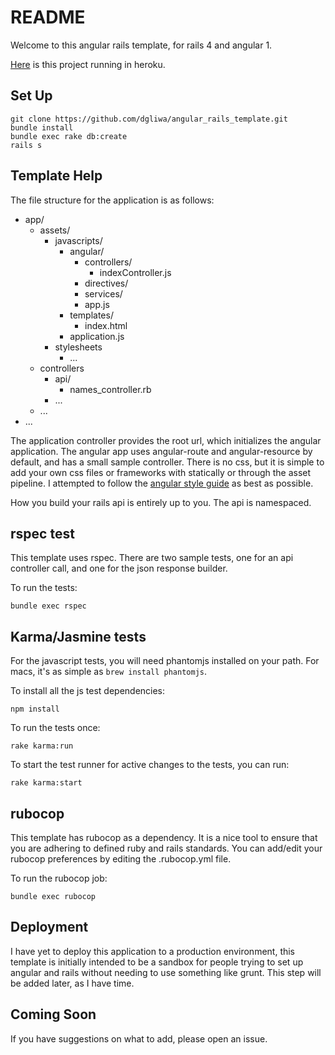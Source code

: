 README
==

Welcome to this angular rails template, for rails 4 and angular 1.

[Here](https://rails-angular-app-template.herokuapp.com/) is this project running in heroku.

## Set Up

```
git clone https://github.com/dgliwa/angular_rails_template.git
bundle install
bundle exec rake db:create
rails s
```

## Template Help
The file structure for the application is as follows:

* app/
	* assets/
		* javascripts/
			* angular/
				* controllers/
					* indexController.js
				* directives/
				* services/
				* app.js
			* templates/
				* index.html
			* application.js
		* stylesheets
			* ...
	* controllers
		* api/
			* names_controller.rb
		* ...
	* ...
* ...


The application controller provides the root url, which initializes the angular application.  The angular app uses angular-route and angular-resource by default, and has a small sample controller.  There is no css, but it is simple to add your own css files or frameworks with statically or through the asset pipeline.  I attempted to follow the [angular style guide](https://github.com/johnpapa/angular-styleguide/blob/master/a1/README.md) as best as possible.

How you build your rails api is entirely up to you.  The api is namespaced.

## rspec test

This template uses rspec.  There are two sample tests, one for an api controller call, and one for the json response builder.

To run the tests:

```
bundle exec rspec
```

## Karma/Jasmine tests

For the javascript tests, you will need phantomjs installed on your path.  For macs, it's as simple as `brew install phantomjs`.

To install all the js test dependencies:

```
npm install
```
To run the tests once:

```
rake karma:run
```
To start the test runner for active changes to the tests, you can run:

```
rake karma:start
```

## rubocop

This template has rubocop as a dependency.  It is a nice tool to ensure that you are adhering to defined ruby and rails standards.  You can add/edit your rubocop preferences by editing the .rubocop.yml file.  

To run the rubocop job:

```
bundle exec rubocop
```


## Deployment

I have yet to deploy this application to a production environment, this template is initially intended to be a sandbox for people trying to set up angular and rails without needing to use something like grunt.  This step will be added later, as I have time.


## Coming Soon
If you have suggestions on what to add, please open an issue.
